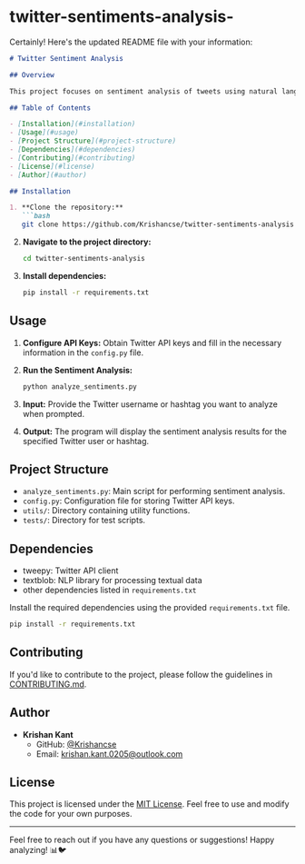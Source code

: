 # twitter-sentiments-analysis-
Certainly! Here's the updated README file with your information:

```markdown
# Twitter Sentiment Analysis

## Overview

This project focuses on sentiment analysis of tweets using natural language processing (NLP) techniques. The goal is to determine the sentiment (positive, negative, or neutral) of tweets posted on Twitter. This README provides an overview of the project structure, how to set it up, and basic usage instructions.

## Table of Contents

- [Installation](#installation)
- [Usage](#usage)
- [Project Structure](#project-structure)
- [Dependencies](#dependencies)
- [Contributing](#contributing)
- [License](#license)
- [Author](#author)

## Installation

1. **Clone the repository:**
   ```bash
   git clone https://github.com/Krishancse/twitter-sentiments-analysis.git
   ```

2. **Navigate to the project directory:**
   ```bash
   cd twitter-sentiments-analysis
   ```

3. **Install dependencies:**
   ```bash
   pip install -r requirements.txt
   ```

## Usage

1. **Configure API Keys:**
   Obtain Twitter API keys and fill in the necessary information in the `config.py` file.

2. **Run the Sentiment Analysis:**
   ```bash
   python analyze_sentiments.py
   ```

3. **Input:**
   Provide the Twitter username or hashtag you want to analyze when prompted.

4. **Output:**
   The program will display the sentiment analysis results for the specified Twitter user or hashtag.

## Project Structure

- `analyze_sentiments.py`: Main script for performing sentiment analysis.
- `config.py`: Configuration file for storing Twitter API keys.
- `utils/`: Directory containing utility functions.
- `tests/`: Directory for test scripts.

## Dependencies

- tweepy: Twitter API client
- textblob: NLP library for processing textual data
- other dependencies listed in `requirements.txt`

Install the required dependencies using the provided `requirements.txt` file.

```bash
pip install -r requirements.txt
```

## Contributing

If you'd like to contribute to the project, please follow the guidelines in [CONTRIBUTING.md](CONTRIBUTING.md).

## Author

- **Krishan Kant**
  - GitHub: [@Krishancse](https://github.com/Krishancse)
  - Email: krishan.kant.0205@outlook.com

## License

This project is licensed under the [MIT License](LICENSE). Feel free to use and modify the code for your own purposes.

---

Feel free to reach out if you have any questions or suggestions! Happy analyzing! 📊🐦
```

